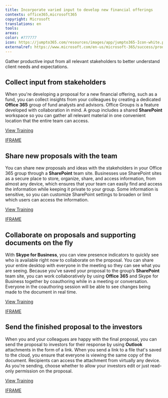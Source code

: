```yaml
---
title: Incorporate varied input to develop new financial offerings
contexts: office365,microsoft365
copyright: Microsoft
translations: en
tools: 
areas: 
color: #777777
icon: https://jumpto365.com/resources/images/app/jumpto365-Icon-white.png
externalref: https://www.microsoft.com/en-us/microsoft-365/success/productivitylibrary/incorporate-varied-input-to-develop-new-financial-offerings
---
```

Gather productive input from all relevant stakeholders to better understand client needs and expectations.


## Collect input from stakeholders

When you're developing a proposal for a new financial offering, such as a fund, you can collect insights from your colleagues by creating a dedicated **Office 365** group of fund analysts and advisors. Office Groups is a feature developed with collaboration in mind. A group includes a shared **SharePoint** workspace so you can gather all relevant material in one convenient location that the entire team can access.

[View Training](https://support.office.com/article/Unite-your-team-with-Groups-in-Outlook-aef27003-2ce6-4c62-ad6c-d5fc472507cf)

[IFRAME](https://www.microsoft.com/en-us/videoplayer/embed/RE1TwT5)

## Share new proposals with the team

You can share new proposals and ideas with the stakeholders in your Office 365 group through a **SharePoint** team site. Businesses use SharePoint sites as a secure place to store, organize, share, and access information, from almost any device, which ensures that your team can easily find and access the information while keeping it private to your group. Some information is sensitive, so you can customize SharePoint settings to broaden or limit which users can access the information.

[View Training](https://support.office.com/article/Collaborate-with-team-content-using-SharePoint-Online-2dd9aeff-7749-4b78-9696-eb0f6267f1f5)

[IFRAME](https://www.microsoft.com/en-us/videoplayer/embed/RE1TUdP)

## Collaborate on proposals and supporting documents on the fly

With **Skype for Business**, you can view presence indicators to quickly see who is available right now to collaborate on the proposal. You can share your entire desktop with everyone in the meeting so they can see what you are seeing. Because you’ve saved your proposal to the group’s **SharePoint** team site, you can work collaboratively by using **Office 365** and Skype for Business together by coauthoring while in a meeting or conversation. Everyone in the coauthoring session will be able to see changes being made to the document in real time.

[View Training](https://support.office.com/article/Co-author-in-a-Skype-for-Business-meeting-or-conversation-d495bcb4-6f53-4e59-8e55-a0ae58a1f087)

[IFRAME](https://www.microsoft.com/en-us/videoplayer/embed/RE1UMKP)

## Send the finished proposal to the investors

When you and your colleagues are happy with the final proposal, you can send the proposal to investors for their response by using **Outlook** attachments in the form of a link. When you send a link to a file that's saved to the cloud, you ensure that everyone is viewing the same copy of the document. Recipients can access the attachment from virtually any device. As you're sending, choose whether to allow your investors edit or just read-only permission on the proposal.

[View Training](https://support.office.com/article/Smarter-attachments-1640e4ed-5322-4145-8798-cbf16ca3773e)

[IFRAME](https://www.microsoft.com/en-us/videoplayer/embed/RE1UMOJ)

